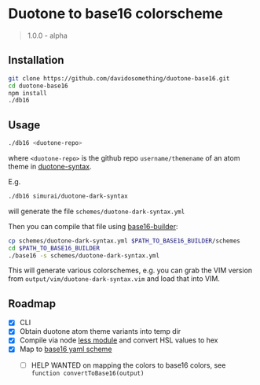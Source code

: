 # Duotone to base16 colorscheme

> 1.0.0 - alpha

## Installation

```bash
git clone https://github.com/davidosomething/duotone-base16.git
cd duotone-base16
npm install
./db16
```

## Usage

```bash
./db16 <duotone-repo>
```

where `<duotone-repo>` is the github repo `username/themename` of an atom theme
in [duotone-syntax](https://github.com/simurai/duotone-syntax).

E.g.

```bash
./db16 simurai/duotone-dark-syntax
```

will generate the file `schemes/duotone-dark-syntax.yml`

Then you can compile that file using [base16-builder](https://github.com/chriskempson/base16-builder):

```bash
cp schemes/duotone-dark-syntax.yml $PATH_TO_BASE16_BUILDER/schemes
cd $PATH_TO_BASE16_BUILDER
./base16 -s schemes/duotone-dark-syntax.yml
```

This will generate various colorschemes, e.g. you can grab the VIM version from
`output/vim/duotone-dark-syntax.vim` and load that into VIM.

## Roadmap

- [x] CLI
- [x] Obtain duotone atom theme variants into temp dir
- [x] Compile via node [less module](https://www.npmjs.com/package/less) and convert HSL values to hex
- [x] Map to [base16 yaml scheme](https://github.com/chriskempson/base16-builder/tree/master/schemes)
    - [ ] HELP WANTED on mapping the colors to base16 colors, see `function convertToBase16(output)`

